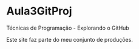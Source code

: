 # Aula3GitProj
Técnicas de Programação - Explorando o GitHub

Este site faz parte do meu conjunto de produções.
